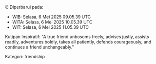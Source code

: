 ⏰ Diperbarui pada:
- WIB: Selasa, 6 Mei 2025 09.05.39 UTC
- WITA: Selasa, 6 Mei 2025 10.05.39 UTC
- WIT: Selasa, 6 Mei 2025 11.05.39 UTC

Kutipan Inspiratif:
"A true friend unbosoms freely, advises justly, assists readily, adventures boldly, takes all patiently, defends courageously, and continues a friend unchangeably."


Kategori: friendship

